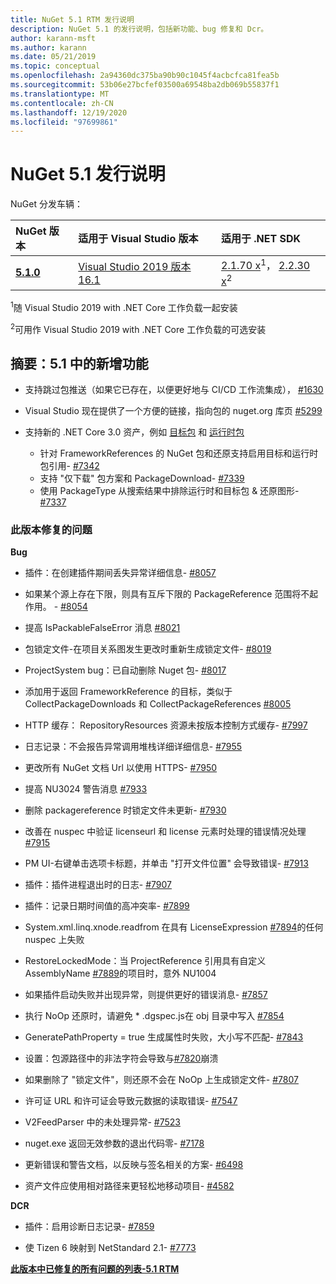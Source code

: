 ```yaml
---
title: NuGet 5.1 RTM 发行说明
description: NuGet 5.1 的发行说明，包括新功能、bug 修复和 Dcr。
author: karann-msft
ms.author: karann
ms.date: 05/21/2019
ms.topic: conceptual
ms.openlocfilehash: 2a94360dc375ba90b90c1045f4acbcfca81fea5b
ms.sourcegitcommit: 53b06e27bcfef03500a69548ba2db069b55837f1
ms.translationtype: MT
ms.contentlocale: zh-CN
ms.lasthandoff: 12/19/2020
ms.locfileid: "97699861"
---
```

# <a name="nuget-51-release-notes"></a>NuGet 5.1 发行说明

NuGet 分发车辆：

| NuGet 版本 | 适用于 Visual Studio 版本| 适用于 .NET SDK|
|:---|:---|:---|
| [**5.1.0**](https://nuget.org/downloads) | [Visual Studio 2019 版本 16.1](https://visualstudio.microsoft.com/downloads/) | [2.1.70 x](https://dotnet.microsoft.com/download/dotnet-core/2.1)<sup>1</sup>， [2.2.30 x](https://dotnet.microsoft.com/download/dotnet-core/2.2)<sup>2</sup> |

<sup>1</sup>随 Visual Studio 2019 with .NET Core 工作负载一起安装 

<sup>2</sup>可用作 Visual Studio 2019 with .NET Core 工作负载的可选安装

## <a name="summary-whats-new-in-51"></a>摘要：5.1 中的新增功能

* 支持跳过包推送（如果它已存在，以便更好地与 CI/CD 工作流集成）， [#1630](https://github.com/NuGet/Home/issues/1630#issuecomment-483461100)

* Visual Studio 现在提供了一个方便的链接，指向包的 nuget.org 库页 [#5299](https://github.com/NuGet/Home/issues/5299#issuecomment-494458510)

* 支持新的 .NET Core 3.0 资产，例如 [目标包](https://github.com/dotnet/cli/issues/10006) 和 [运行时包](https://github.com/dotnet/cli/issues/10007)
  * 针对 FrameworkReferences 的 NuGet 包和还原支持启用目标和运行时包引用- [#7342](https://github.com/NuGet/Home/issues/7342)
  * 支持 "仅下载" 包方案和 PackageDownload- [#7339](https://github.com/NuGet/Home/issues/7339)
  * 使用 PackageType 从搜索结果中排除运行时和目标包 & 还原图形- [#7337](https://github.com/NuGet/Home/issues/7337)

### <a name="issues-fixed-in-this-release"></a>此版本修复的问题

**Bug**

* 插件：在创建插件期间丢失异常详细信息- [#8057](https://github.com/NuGet/Home/issues/8057)

* 如果某个源上存在下限，则具有互斥下限的 PackageReference 范围将不起作用。 - [#8054](https://github.com/NuGet/Home/issues/8054)

* 提高 IsPackableFalseError 消息 [#8021](https://github.com/NuGet/Home/issues/8021)

* 包锁定文件-在项目关系图发生更改时重新生成锁定文件- [#8019](https://github.com/NuGet/Home/issues/8019)

* ProjectSystem bug：已自动删除 Nuget 包- [#8017](https://github.com/NuGet/Home/issues/8017)

* 添加用于返回 FrameworkReference 的目标，类似于 CollectPackageDownloads 和 CollectPackageReferences [#8005](https://github.com/NuGet/Home/issues/8005)

* HTTP 缓存： RepositoryResources 资源未按版本控制方式缓存- [#7997](https://github.com/NuGet/Home/issues/7997)

* 日志记录：不会报告异常调用堆栈详细详细信息- [#7955](https://github.com/NuGet/Home/issues/7955)

* 更改所有 NuGet 文档 Url 以使用 HTTPS- [#7950](https://github.com/NuGet/Home/issues/7950)

* 提高 NU3024 警告消息 [#7933](https://github.com/NuGet/Home/issues/7933)

* 删除 packagereference 时锁定文件未更新- [#7930](https://github.com/NuGet/Home/issues/7930)

* 改善在 nuspec 中验证 licenseurl 和 license 元素时处理的错误情况处理 [#7915](https://github.com/NuGet/Home/issues/7915)

* PM UI-右键单击选项卡标题，并单击 "打开文件位置" 会导致错误- [#7913](https://github.com/NuGet/Home/issues/7913)

* 插件：插件进程退出时的日志- [#7907](https://github.com/NuGet/Home/issues/7907)

* 插件：记录日期时间值的高冲突率- [#7899](https://github.com/NuGet/Home/issues/7899)

* System.xml.linq.xnode.readfrom 在具有 LicenseExpression [#7894](https://github.com/NuGet/Home/issues/7894)的任何 nuspec 上失败

* RestoreLockedMode：当 ProjectReference 引用具有自定义 AssemblyName [#7889](https://github.com/NuGet/Home/issues/7889)的项目时，意外 NU1004

* 如果插件启动失败并出现异常，则提供更好的错误消息- [#7857](https://github.com/NuGet/Home/issues/7857)

* 执行 NoOp 还原时，请避免 * .dgspec.js在 obj 目录中写入 [#7854](https://github.com/NuGet/Home/issues/7854)

* GeneratePathProperty = true 生成属性时失败，大小写不匹配- [#7843](https://github.com/NuGet/Home/issues/7843)

* 设置：包源路径中的非法字符会导致与[#7820](https://github.com/NuGet/Home/issues/7820)崩溃

* 如果删除了 "锁定文件"，则还原不会在 NoOp 上生成锁定文件- [#7807](https://github.com/NuGet/Home/issues/7807)

* 许可证 URL 和许可证会导致元数据的读取错误- [#7547](https://github.com/NuGet/Home/issues/7547)

* V2FeedParser 中的未处理异常- [#7523](https://github.com/NuGet/Home/issues/7523)

* nuget.exe 返回无效参数的退出代码零- [#7178](https://github.com/NuGet/Home/issues/7178)

* 更新错误和警告文档，以反映与签名相关的方案- [#6498](https://github.com/NuGet/Home/issues/6498)

* 资产文件应使用相对路径来更轻松地移动项目- [#4582](https://github.com/NuGet/Home/issues/4582)

**DCR**

* 插件：启用诊断日志记录- [#7859](https://github.com/NuGet/Home/issues/7859)

* 使 Tizen 6 映射到 NetStandard 2.1- [#7773](https://github.com/NuGet/Home/issues/7773)

**[此版本中已修复的所有问题的列表-5.1 RTM](https://github.com/nuget/home/issues?q=is%3Aissue+is%3Aclosed+milestone%3A%225.1")**
